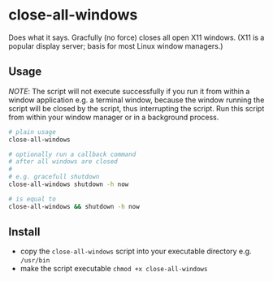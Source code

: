 close-all-windows
=================

Does what it says.
Gracfully (no force) closes all open X11 windows.
(X11 is a popular display server; basis for most Linux window managers.)

## Usage

_NOTE_: The script will not execute successfully if you run it from within a window application e.g. a terminal window, because the window running the script will be closed by the script, thus interrupting the script. Run this script from within your window manager or in a background process.

```bash
# plain usage
close-all-windows

# optionally run a callback command
# after all windows are closed
#
# e.g. gracefull shutdown
close-all-windows shutdown -h now

# is equal to
close-all-windows && shutdown -h now
```

## Install
- copy the `close-all-windows` script into your executable directory e.g. `/usr/bin`
- make the script executable `chmod +x close-all-windows`